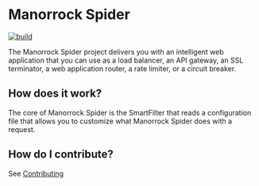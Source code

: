 # Manorrock Spider

[![build](https://github.com/manorrock/spider/actions/workflows/build.yml/badge.svg)](https://github.com/manorrock/spider/actions/workflows/build.yml)

The Manorrock Spider project delivers you with an intelligent web application
that you can use as a load balancer, an API gateway, an SSL terminator, a web 
application router, a rate limiter, or a circuit breaker.

## How does it work?

The core of Manorrock Spider is the SmartFilter that reads a configuration file 
that allows you to customize what Manorrock Spider does with a request.

## How do I contribute?

See [Contributing](CONTRIBUTING.md)
